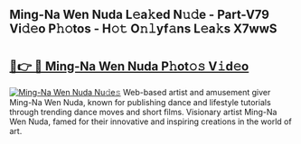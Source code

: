 ## Ming-Na Wen Nuda L𝚎a𝚔ed N𝚞𝚍e - Part-V79 Vi𝚍𝚎o P𝚑𝚘tos - H𝚘𝚝 O𝚗𝚕yf𝚊ns L𝚎a𝚔s X7wwS

# <h2><a href="http://kf1hek.oniu.top/?m=Ming-Na+Wen+Nuda">🔗👉 🔴 Ming-Na Wen Nuda P𝚑ot𝚘𝚜 V𝚒d𝚎o</a></h2>

[![Ming-Na Wen Nuda Nu𝚍e𝚜](https://i.imgur.com/0qMVB7G.gif)](http://kf1hek.oniu.top/?m=Ming-Na+Wen+Nuda)
Web-based artist and amusement giver Ming-Na Wen Nuda, known for publishing dance and lifestyle tutorials through trending dance moves and short films. Visionary artist Ming-Na Wen Nuda, famed for their innovative and inspiring creations in the world of art.  
